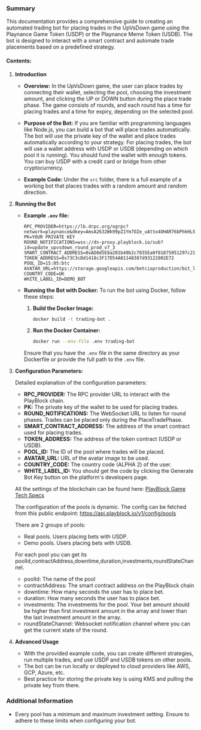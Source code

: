 ### Summary

This documentation provides a comprehensive guide to creating an automated trading bot for placing trades in the UpVsDown game using the Playnance Game Token (USDP) or the Playnance Meme Token (USDB). The bot is designed to interact with a smart contract and automate trade placements based on a predefined strategy.

#### Contents:

1. **Introduction**

   - **Overview:**
     In the UpVsDown game, the user can place trades by connecting their wallet, selecting the pool, choosing the investment amount, and clicking the UP or DOWN button during the place trade phase. The game consists of rounds, and each round has a time for placing trades and a time for expiry, depending on the selected pool.

   - **Purpose of the Bot:**
     If you are familiar with programming languages like Node.js, you can build a bot that will place trades automatically. The bot will use the private key of the wallet and place trades automatically according to your strategy. For placing trades, the bot will use a wallet address with USDP or USDB (depending on which pool it is running). You should fund the wallet with enough tokens. You can buy USDP with a credit card or bridge from other cryptocurrency.

   - **Example Code:**
     Under the `src` folder, there is a full example of a working bot that places trades with a random amount and random direction.
2. **Running the Bot**

   - **Example `.env` file:**
     ```plaintext
     RPC_PROVIDER=https://lb.drpc.org/ogrpc?network=playnance&dkey=AmsA2632Wk99pZ1Ym7OZe_uAtto4OHAR76bPhkHL9tz4
     PK=YOUR PRIVATE KEY
     ROUND_NOTIFICATIONS=wss://ds-proxy.playblock.io/sub?id=update_upvsdown_round_prod_v7_3
     SMART_CONTRACT_ADDRESS=0xAD8d5E8a201b49b2c7035Ea0f01875951297c213
     TOKEN_ADDRESS=0x73C3cDd1418c3F17D54A81148387d93122802E72
     POOL_ID=15:05:btc
     AVATAR_URL=https://storage.googleapis.com/betcioproduction/bit_logo.jpg
     COUNTRY_CODE=UK
     WHITE_LABEL_ID=DEMO_BOT
     ```

   - **Running the Bot with Docker:**
     To run the bot using Docker, follow these steps:

     1. **Build the Docker Image:**
        ```bash
        docker build -t trading-bot .
        ```

     2. **Run the Docker Container:**
        ```bash
        docker run --env-file .env trading-bot
        ```

     Ensure that you have the `.env` file in the same directory as your Dockerfile or provide the full path to the `.env` file.

3. **Configuration Parameters:**

   Detailed explanation of the configuration parameters:

   - **RPC_PROVIDER:** The RPC provider URL to interact with the PlayBlock chain.
   - **PK:** The private key of the wallet to be used for placing trades.
   - **ROUND_NOTIFICATIONS:** The WebSocket URL to listen for round phases. Trades can be placed only during the PlaceTradePhase.
   - **SMART_CONTRACT_ADDRESS:** The address of the smart contract used for placing trades.
   - **TOKEN_ADDRESS:** The address of the token contract (USDP or USDB).
   - **POOL_ID:** The ID of the pool where trades will be placed.
   - **AVATAR_URL:** URL of the avatar image to be used.
   - **COUNTRY_CODE:** The country code (ALPHA 2) of the user.
   - **WHITE_LABEL_ID:** You should get the code by clicking the Generate Bot Key button on the platform's developers page.

   All the settings of the blockchain can be found here: [PlayBlock Game Tech Specs](https://github.com/playnance-games/PlayBlock/blob/main/Game_tech_specs.md#mainnet)

   The configuration of the pools is dynamic. The config can be fetched from this public endpoint:
   https://api.playblock.io/v1/config/pools

   There are 2 groups of pools:
   * Real pools. Users placing bets with USDP.
   * Demo pools. Users placing bets with USDB.

   For each pool you can get its poolId,contractAddress,downtime,duration,investments,roundStateChannel.
   * poolId: The name of the pool
   * contractAddress: The smart contract address on the PlayBlock chain
   * downtime: How many seconds the user has to place bet.
   * duration: How many seconds the user has to place bet.
   * investments: The investments for the pool. Your bet amount should be higher than first investment amount in the array and lower than the last investment amount in the array.
   * roundStateChannel: Websocket notification channel where you can get the current state of the round.
   

5. **Advanced Usage**
   - With the provided example code, you can create different strategies, run multiple trades, and use USDP and USDB tokens on other pools.
   - The bot can be run locally or deployed to cloud providers like AWS, GCP, Azure, etc.
   - Best practice for storing the private key is using KMS and pulling the private key from there.

### Additional Information
- Every pool has a minimum and maximum investment setting. Ensure to adhere to these limits when configuring your bot.

